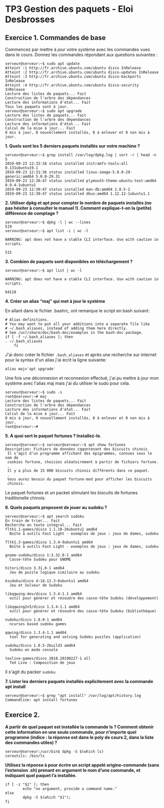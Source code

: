 # TP3 Gestion des paquets - Eloi Desbrosses

## Exercice 1. Commandes de base

Commencez par mettre à jour votre système avec les commandes vues dans le cours.
Donnez les commandes répondant aux questions suivantes :

```
serveur@serveur:~$ sudo apt update
Atteint :1 http://fr.archive.ubuntu.com/ubuntu disco InRelease
Atteint :2 http://fr.archive.ubuntu.com/ubuntu disco-updates InRelease
Atteint :3 http://fr.archive.ubuntu.com/ubuntu disco-backports InRelease
Atteint :4 http://fr.archive.ubuntu.com/ubuntu disco-security InRelease
Lecture des listes de paquets... Fait
Construction de l'arbre des dépendances
Lecture des informations d'état... Fait
Tous les paquets sont à jour.
serveur@serveur:~$ sudo apt upgrade
Lecture des listes de paquets... Fait
Construction de l'arbre des dépendances
Lecture des informations d'état... Fait
Calcul de la mise à jour... Fait
0 mis à jour, 0 nouvellement installés, 0 à enlever et 0 non mis à jour.
```

**1. Quels sont les 5 derniers paquets installés sur votre machine ?**

```
serveur@serveur:~$ grep install /var/log/dpkg.log | sort -r | head -n 5
2019-09-23 12:32:18 status installed initramfs-tools:all 0.131ubuntu19.1
2019-09-23 12:31:36 status installed linux-image-5.0.0-29-generic:amd64 5.0.0-29.31
2019-09-23 12:30:47 status installed plymouth-theme-ubuntu-text:amd64 0.9.4-1ubuntu1
2019-09-23 12:30:47 status installed man-db:amd64 2.8.5-2
2019-09-23 12:30:47 status installed dbus:amd64 1.12.12-1ubuntu1.1
```

**2. Utiliser dpkg et apt pour compter le nombre de paquets installés (ne pas hésiter à consulter le manuel !).
Comment explique-t-on la (petite) différence de comptage ?**

```
serveur@serveur:~$ dpkg -l | wc --lines
519
serveur@serveur:~$ apt list -i | wc -l

WARNING: apt does not have a stable CLI interface. Use with caution in scripts.

515
```

**3. Combien de paquets sont disponibles en téléchargement ?**

```
serveur@serveur:~$ apt list | wc -l

WARNING: apt does not have a stable CLI interface. Use with caution in scripts.

64118
```

**4. Créer un alias “maj” qui met à jour le système**

En allant dans le fichier .bashrc, ont remarque le script en bash suivant:

```
# Alias definitions.                                                                                 
# You may want to put all your additions into a separate file like                                  
# ~/.bash_aliases, instead of adding them here directly.
# See /usr/share/doc/bash-doc/examples in the bash-doc package.                                                                                                                                                 if [ -f ~/.bash_aliases ]; then                                                                             . ~/.bash_aliases
    fi 
```

J'ai donc créer le fichier `.bash_aliases` et après une recherche sur internet pour la syntax d'un alias j'ai écrit la ligne suivante:

```
alias maj='apt upgrade'
```

Une fois une déconnexion et reconnexion effectué, j'ai pu mettre à jour mon système avec l'alias maj mais j'ai du utiliser le sudo pour cela.

```
serveur@serveur:~$ sudo -s
root@serveur:~# maj
Lecture des listes de paquets... Fait
Construction de l'arbre des dépendances
Lecture des informations d'état... Fait
Calcul de la mise à jour... Fait
0 mis à jour, 0 nouvellement installés, 0 à enlever et 0 non mis à jour.
root@serveur:~#
```

**5. A quoi sert le paquet fortunes ? Installez-le.**

```
serveur@serveur:~$ serveur@serveur:~$ apt show fortunes
Description: Fichiers de données cqqontenant des biscuits chinois
 Il s’agit d’un programme affichant des épigrammes, connues sous le nom de
 cookies fortune, choisies aléatoirement à partir de fichiers fortune.
 .
 Il y a plus de 15 000 biscuits chinois différents dans ce paquet.
 .
 Vous aurez besoin du paquet fortune-mod pour afficher les biscuits
 chinois.
 ```
 
 Le paquet fortunes et un packet stimulant les biscuits de fortunes traditionelle chinois.
 

**6. Quels paquets proposent de jouer au sudoku ?**

```
serveur@serveur:~$ apt search sudoku
En train de trier... Fait
Recherche en texte intégral... Fait
fltk1.1-games/disco 1.1.10-26ubuntu1 amd64
  Boîte à outils Fast Light - exemples de jeux : jeux de dames, sudoku

fltk1.3-games/disco 1.3.4-9ubuntu1 amd64
  Boîte à outils Fast Light - exemples de jeux : jeux de dames, sudoku

gnome-sudoku/disco 1:3.32.0-1 amd64
  Casse-tête Sudoku pour GNOME

hitori/disco 3.31.0-1 amd64
  Jeu de puzzle logique similaire au sudoku

ksudoku/disco 4:18.12.3-0ubuntu1 amd64
  Jeu et Solveur de Sudoku

libqqwing-dev/disco 1.3.4-1.1 amd64
  outil pour générer et résoudre des casse-tête Sudoku (développement)

libqqwing2v5/disco 1.3.4-1.1 amd64
  outil pour générer et résoudre des casse-tête Sudoku (bibliothèque)

nudoku/disco 1.0.0-1 amd64
  ncurses based sudoku games

qqwing/disco 1.3.4-1.1 amd64
  tool for generating and solving Sudoku puzzles (application)

sudoku/disco 1.0.5-2build3 amd64
  Sudoku en mode console

texlive-games/disco 2018.20190227-1 all
  TeX Live : Composition de jeux
```

Il s'agit du packer `sudoku`

**7. Lister les derniers paquets installés explicitement avec la commande apt install**

```
serveur@serveur:~$ grep "apt install" /var/log/apt/history.log
Commandline: apt install fortunes
```

## Exercice 2.

**A partir de quel paquet est installée la commande ls ? Comment obtenir cette information en une seule
commande, pour n’importe quel programme (indice : la réponse est dans le poly de cours 2, dans la liste des
commandes utiles) ?** 

```
serveur@serveur:/usr/bin$ dpkg -S $(which ls) 
coreutils: /bin/ls
```

**Utilisez la réponse à pour écrire un script appelé origine-commande (sans l’extension
.sh) prenant en argument le nom d’une commande, et indiquant quel paquet l’a installée.**

```
if [ -z "$1" ]; then
        echo "no argument, provide a command name."
else
        dpkg -S $(which "$1");
fi
```
